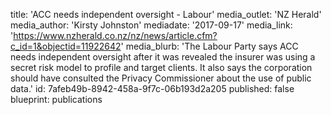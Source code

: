 title: 'ACC needs independent oversight - Labour'
media_outlet: 'NZ Herald'
media_author: 'Kirsty Johnston'
mediadate: '2017-09-17'
media_link: 'https://www.nzherald.co.nz/nz/news/article.cfm?c_id=1&objectid=11922642'
media_blurb: 'The Labour Party says ACC needs independent oversight after it was revealed the insurer was using a secret risk model to profile and target clients. It also says the corporation should have consulted the Privacy Commissioner about the use of public data.'
id: 7afeb49b-8942-458a-9f7c-06b193d2a205
published: false
blueprint: publications

